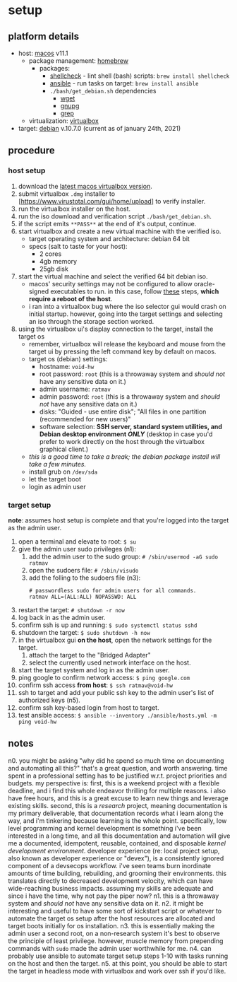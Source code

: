 setup
=====

## platform details

* host: [macos](https://support.apple.com/guide/mac-help/welcome/mac) v11.1
  * package management: [homebrew](https://docs.brew.sh/)
    * packages:
      * [shellcheck](https://github.com/koalaman/shellcheck#how-to-use) - lint shell (bash) scripts: `brew install shellcheck`
      * [ansible](https://docs.ansible.com/ansible/latest/index.html) - run tasks on target: `brew install ansible`
      * `./bash/get_debian.sh` dependencies
        * [wget](https://www.gnu.org/software/wget/manual/)
        * [gnupg](https://gnupg.org/documentation/manuals/gnupg/)
        * [grep](https://www.gnu.org/software/grep/manual/)
  * virtualization: [virtualbox](https://www.virtualbox.org/wiki/Documentation)
* target: [debian](https://www.debian.org/doc/) v.10.7.0 (current as of january 24th, 2021)

## procedure

### host setup

1. download the [latest macos virtualbox version](https://download.virtualbox.org/virtualbox/6.1.18/VirtualBox-6.1.18-142142-OSX.dmg).
1. submit virtualbox `.dmg` installer to [https://www.virustotal.com/gui/home/upload] to verify installer.
1. run the virtualbox installer on the host.
1. run the iso download and verification script `./bash/get_debian.sh`.
1. if the script emits `**PASS**` at the end of it's output, continue.
1. start virtualbox and create a new virtual machine with the verified iso.
    * target operating system and architecture: debian 64 bit
    * specs (salt to taste for your host):
        * 2 cores
        * 4gb memory
        * 25gb disk
1. start the virtual machine and select the verified 64 bit debian iso.
    * macos' security settings may not be configured to allow oracle-signed executables to run. in this case, follow [these](https://howtogeek.com/658047/how-to-fix-virtualboxs-“kernel-driver-not-installed-rc-1908-error/) steps, **which require a reboot of the host**.
    * i ran into a virtualbox bug where the iso selector gui would crash on initial startup. however, going into the target settings and selecting an iso through the storage section worked.
1. using the virtualbox ui's display connection to the target, install the target os
    * remember, virtualbox will release the keyboard and mouse from the target ui by pressing the left command key by default on macos.
    * target os (debian) settings:
        * hostname: `void-hw`
        * root password: `root` (this is a throwaway system and _should not_ have any sensitive data on it.)
        * admin username: `ratmav`
        * admin password: `root` (this is a throwaway system and _should not_ have any sensitive data on it.)
        * disks: "Guided - use entire disk"; "All files in one partition (recommended for new users)"
        * software selection: **SSH server, standard system utilities, and Debian desktop environment _ONLY_** (desktop in case you'd prefer to work directly on the host through the virtualbox graphical client.)
    * _this is a good time to take a break; the debian package install will take a few minutes._
    * install grub on `/dev/sda`
    * let the target boot
    * login as admin user

### target setup

**note**: assumes host setup is complete and that you're logged into the target as the admin user.

1. open a terminal and elevate to root: `$ su`
1. give the admin user sudo privileges (n1):
    1. add the admin user to the sudo group: `# /sbin/usermod -aG sudo ratmav`
    1. open the sudoers file: `# /sbin/visudo`
    1. add the folling to the sudoers file (n3):
        ```shell
        # passwordless sudo for admin users for all commands.
        ratmav ALL=(ALL:ALL) NOPASSWD: ALL
        ```
1. restart the target: `# shutdown -r now`
1. log back in as the admin user.
1. confirm ssh is up and running: `$ sudo systemctl status sshd`
1. shutdown the target: `$ sudo shutdown -h now`
1. in the virtualbox gui **on the host**, open the network settings for the target.
    1. attach the target to the "Bridged Adapter"
    1. select the currently used network interface on the host.
1. start the target system and log in as the admin user.
1. ping google to confirm network access: `$ ping google.com`
1. confirm ssh access **from host**: `$ ssh ratmav@void-hw`
1. ssh to target and add your public ssh key to the admin user's list of authorized keys (n5).
1. confirm ssh key-based login from host to target.
1. test ansible access: `$ ansible --inventory ./ansible/hosts.yml -m ping void-hw`

## notes

n0. you might be asking "why did he spend so much time on documenting and automating all this?" that's a great question, and worth answering. time spent in a professional setting has to be justified w.r.t. project priorities and budgets. my perspective is: first, this is a weekend project with a flexible deadline, and i find this whole endeavor thrilling for multiple reasons. i also have free hours, and this is a great excuse to learn new things and leverage existing skills. second, this is a _research_ project, meaning documentation is my primary deliverable, that documentation records what i learn along the way, and i'm tinkering because learning is the whole point. specifically, low level programming and kernel development is something i've been interested in a long time, and all this documentation and automation will give me a documented, idempotent, reusable, contained, and disposable _kernel development environment_. developer experience (re: local project setup, also known as developer experience or "devex"), is a consistently ignored component of a devsecops workflow. i've seen teams burn inordinate amounts of time building, rebuilding, and grooming their environments. this translates directly to decreased development velocity, which can have wide-reaching business impacts. assuming my skills are adequate and since i have the time, why not pay the piper now?
n1. this is a throwaway system and _should not_ have any sensitive data on it.
n2. it might be interesting and useful to have some sort of kickstart script or whatever to automate the target os setup after the host resources are allocated and target boots initially for os installation.
n3. this is essentially making the admin user a second root, on a non-research system it's best to observe the principle of least privilege. however, muscle memory from prepending commands with `sudo` made the admin user worthwhile for me.
n4. can probably use ansible to automate target setup steps 1-10 with tasks running on the host and then the target.
n5. at this point, you should be able to start the target in headless mode with virtualbox and work over ssh if you'd like.

